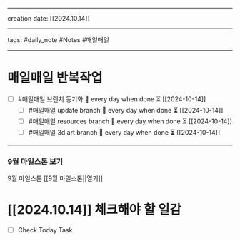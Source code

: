 
-------

creation date: [[2024.10.14]] 

--------

tags: #daily_note  #Notes #매일매일

---  
# 매일매일 반복작업 
- [ ] #매일매일 브랜치 동기화 🔁 every day when done ⏳ [[2024-10-14]] 
	- [ ] #매일매일 update branch  🔁 every day when done ⏳ [[2024-10-14]]
	- [ ] #매일매일 resources branch  🔁 every day when done ⏳ [[2024-10-14]]
	- [ ] #매일매일 3d art branch  🔁 every day when done ⏳ [[2024-10-14]]

--------

### 9월 마일스톤 보기
 9월 마일스톤 [[9월 마일스톤||열기]]



# [[2024.10.14]]  체크해야 할 일감

- [ ] Check Today Task





